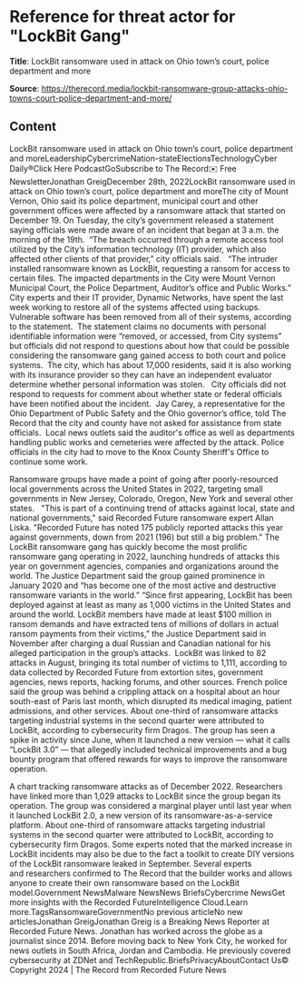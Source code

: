 # Reference for threat actor for "LockBit Gang"

**Title**: LockBit ransomware used in attack on Ohio town’s court, police department and more

**Source**: https://therecord.media/lockbit-ransomware-group-attacks-ohio-towns-court-police-department-and-more/

## Content
LockBit ransomware used in attack on Ohio town’s court, police department and moreLeadershipCybercrimeNation-stateElectionsTechnologyCyber Daily®Click Here PodcastGoSubscribe to The Record✉️ Free NewsletterJonathan GreigDecember 28th, 2022LockBit ransomware used in attack on Ohio town’s court, police department and moreThe city of Mount Vernon, Ohio said its police department, municipal court and other government offices were affected by a ransomware attack that started on December 19.
On Tuesday, the city’s government released a statement saying officials were made aware of an incident that began at 3 a.m. the morning of the 19th. 
“The breach occurred through a remote access tool utilized by the City’s information technology (IT) provider, which also affected other clients of that provider,” city officials said.  
“The intruder installed ransomware known as LockBit, requesting a ransom for access to certain files. The impacted departments in the City were Mount Vernon Municipal Court, the Police Department, Auditor’s office and Public Works.” 
City experts and their IT provider, Dynamic Networks, have spent the last week working to restore all of the systems affected using backups. Vulnerable software has been removed from all of their systems, according to the statement. 
The statement claims no documents with personal identifiable information were “removed, or accessed, from City systems” but officials did not respond to questions about how that could be possible considering the ransomware gang gained access to both court and police systems. 
The city, which has about 17,000 residents, said it is also working with its insurance provider so they can have an independent evaluator determine whether personal information was stolen.  
City officials did not respond to requests for comment about whether state or federal officials have been notified about the incident. 
Jay Carey, a representative for the Ohio Department of Public Safety and the Ohio governor’s office, told The Record that the city and county have not asked for assistance from state officials. 
Local news outlets said the auditor's office as well as departments handling public works and cemeteries were affected by the attack.
Police officials in the city had to move to the Knox County Sheriff's Office to continue some work. 

Ransomware groups have made a point of going after poorly-resourced local governments across the United States in 2022, targeting small governments in New Jersey, Colorado, Oregon, New York and several other states.  
"This is part of a continuing trend of attacks against local, state and national governments," said Recorded Future ransomware expert Allan Liska. 
"Recorded Future has noted 175 publicly reported attacks this year against governments, down from 2021 (196) but still a big problem."
The LockBit ransomware gang has quickly become the most prolific ransomware gang operating in 2022, launching hundreds of attacks this year on government agencies, companies and organizations around the world.
The Justice Department said the group gained prominence in January 2020 and “has become one of the most active and destructive ransomware variants in the world.”
“Since first appearing, LockBit has been deployed against at least as many as 1,000 victims in the United States and around the world. LockBit members have made at least $100 million in ransom demands and have extracted tens of millions of dollars in actual ransom payments from their victims,” the Justice Department said in November after charging a dual Russian and Canadian national for his alleged participation in the group’s attacks. 
LockBit was linked to 82 attacks in August, bringing its total number of victims to 1,111, according to data collected by Recorded Future from extortion sites, government agencies, news reports, hacking forums, and other sources.
French police said the group was behind a crippling attack on a hospital about an hour south-east of Paris last month, which disrupted its medical imaging, patient admissions, and other services. About one-third of ransomware attacks targeting industrial systems in the second quarter were attributed to LockBit, according to cybersecurity firm Dragos.
The group has seen a spike in activity since June, when it launched a new version — what it calls “LockBit 3.0” — that allegedly included technical improvements and a bug bounty program that offered rewards for ways to improve the ransomware operation.

A chart tracking ransomware attacks as of December 2022.
Researchers have linked more than 1,029 attacks to LockBit since the group began its operation. The group was considered a marginal player until last year when it launched LockBit 2.0, a new version of its ransomware-as-a-service platform.
About one-third of ransomware attacks targeting industrial systems in the second quarter were attributed to LockBit, according to cybersecurity firm Dragos.
Some experts noted that the marked increase in LockBit incidents may also be due to the fact a toolkit to create DIY versions of the LockBit ransomware leaked in September. Several experts and researchers confirmed to The Record that the builder works and allows anyone to create their own ransomware based on the LockBit model.Government NewsMalware NewsNews BriefsCybercrime NewsGet more insights with the Recorded FutureIntelligence Cloud.Learn more.TagsRansomwareGovernmentNo previous articleNo new articlesJonathan GreigJonathan Greig is a Breaking News Reporter at Recorded Future News. Jonathan has worked across the globe as a journalist since 2014. Before moving back to New York City, he worked for news outlets in South Africa, Jordan and Cambodia. He previously covered cybersecurity at ZDNet and TechRepublic.BriefsPrivacyAboutContact Us© Copyright 2024 | The Record from Recorded Future News